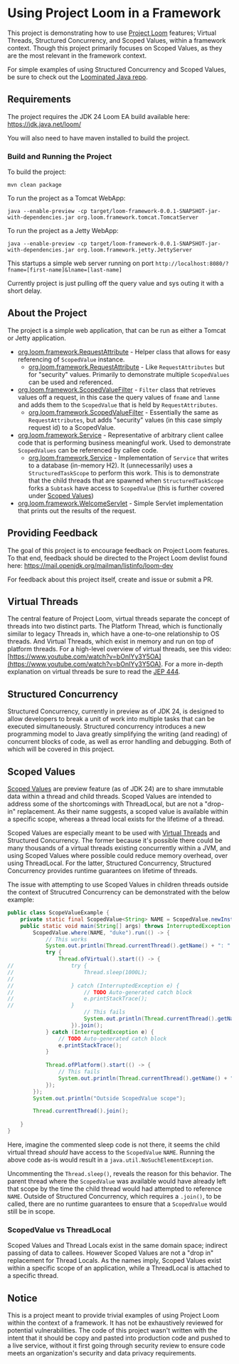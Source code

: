 # Using Project Loom in a Framework

This project is demonstrating how to use [Project Loom](https://openjdk.org/projects/loom/) features; Virtual Threads, Structured Concurrency, and Scoped Values, within a framework context. Though this project primarily focuses on Scoped Values, as they are the most relevant in the framework context. 

For simple examples of using Structured Concurrency and Scoped Values, be sure to check out the [Loominated Java repo](https://github.com/wkorando/loominated-java). 

## Requirements

The project requires the JDK 24 Loom EA build available here:  https://jdk.java.net/loom/

You will also need to have maven installed to build the project. 

### Build and Running the Project

To build the project:

```
mvn clean package
```

To run the project as a Tomcat WebApp:

```
java --enable-preview -cp target/loom-framework-0.0.1-SNAPSHOT-jar-with-dependencies.jar org.loom.framework.tomcat.TomcatServer
```

To run the project as a Jetty WebApp:

```
java --enable-preview -cp target/loom-framework-0.0.1-SNAPSHOT-jar-with-dependencies.jar org.loom.framework.jetty.JettyServer
```

This startups a simple web server running on port `http://localhost:8080/?fname=[first-name]&lname=[last-name]`

Currently project is just pulling off the query value and sys outing it with a short delay. 

## About the Project

The project is a simple web application, that can be run as either a Tomcat or Jetty application.  

* [org.loom.framework.RequestAttribute](src/main/java/org/loom/framework/RequestAttributes.java) - Helper class that allows for easy referencing of `ScopedValue` instance.
   * [org.loom.framework.RequestAttribute](src/main/java/org/loom/framework/FilterAttributes.java) - Like `RequestAttributes` but for "security" values. Primarily to demonstrate multiple `ScopedValues` can be used and referenced. 
* [org.loom.framework.ScopedValueFilter](src/main/java/org/loom/framework/ScopedValueFilter.java) - `Filter` class that retrieves values off a request, in this case the query values of `fname` and `lanme` and adds them to the `ScopedValue` that is held by `RequestAttributes`.
   * [org.loom.framework.ScopedValueFilter](src/main/java/org/loom/framework/SecurtiyScopedValueFilter.java) - Essentially the same as `RequestAttributes`, but adds "security" values (in this case simply request id) to a ScopedValue. 
* [org.loom.framework.Service](src/main/java/org/loom/framework/Service.java) - Representative of arbitrary client callee code that is performing business meaningful work. Used to demonstrate `ScopedValues` can be referenced by callee code. 
   * [org.loom.framework.Service](src/main/java/org/loom/framework/DatabaseUpdatedService.java) - Implementation of `Service` that writes to a database (in-memory H2). It (unnecessarily) uses a `StructuredTaskScope` to perform this work. This is to demonstrate that the child threads that are spawned when `StructuredTaskScope` forks a `Subtask` have access to `ScopedValue` (this is further covered under [Scoped Values](#scoped-values))
* [org.loom.framework.WelcomeServlet](src/main/java/org/loom/framework/WelcomeServlet.java) - Simple Servlet implementation that prints out the results of the request. 


## Providing Feedback

The goal of this project is to encourage feedback on Project Loom features. To that end, feedback should be directed to the Project Loom devlist found here: https://mail.openjdk.org/mailman/listinfo/loom-dev

For feedback about this project itself, create and issue or submit a PR. 

## Virtual Threads

The central feature of Project Loom, virtual threads separate the concept of threads into two distinct parts. The Platform Thread, which is functionally similar to legacy Threads in, which have a one-to-one relationship to OS threads. And Virtual Threads, which exist in memory and run on top of platform threads. For a high-level overview of virtual threads, see this video: [https://www.youtube.com/watch?v=bOnIYy3Y5OA](https://www.youtube.com/watch?v=bOnIYy3Y5OA). For a more in-depth explanation on virtual threads be sure to read the [JEP 444](https://openjdk.org/jeps/444). 

## Structured Concurrency

Structured Concurrency, currently in preview as of JDK 24, is designed to allow developers to break a unit of work into multiple tasks that can be executed simultaneously. Structured concurrency introduces a new programming model to Java greatly simplifying the writing (and reading) of concurrent blocks of code, as well as error handling and debugging. Both of which will be covered in this project. 

## Scoped Values

[Scoped Values](https://openjdk.org/jeps/8338456) are preview feature (as of JDK 24) are to share immutable data within a thread and child threads. Scoped Values are intended to address some of the shortcomings with ThreadLocal, but are not a "drop-in" replacement. As their name suggests, a scoped value is available within a specific scope, whereas a thread local exists for the lifetime of a thread. 

Scoped Values are especially meant to be used with [Virtual Threads](https://openjdk.org/jeps/444) and Structured Concurrency. The former because it's possible there could be many thousands of a virtual threads existing concurrently within a JVM, and using Scoped Values where possible could reduce memory overhead, over using ThreadLocal. For the latter, Structured Concurrency, Structured Concurrency provides runtime guarantees on lifetime of threads. 

The issue with attempting to use Scoped Values in children threads outside the context of Strucutred Concurrency can be demonstrated with the below example: 

```java
public class ScopeValueExample {
	private static final ScopedValue<String> NAME = ScopedValue.newInstance();
	public static void main(String[] args) throws InterruptedException {
		ScopedValue.where(NAME, "duke").run(() -> {
			// This works
			System.out.println(Thread.currentThread().getName() + ": " + NAME.get());
			try {
				Thread.ofVirtual().start(() -> {
//					try {
//						Thread.sleep(1000L);
//
//					} catch (InterruptedException e) {
//						// TODO Auto-generated catch block
//						e.printStackTrace();
//					}
						// This fails
						System.out.println(Thread.currentThread().getName() + ": " + NAME.get());
					}).join();
			} catch (InterruptedException e) {
				// TODO Auto-generated catch block
				e.printStackTrace();
			}
			
			Thread.ofPlatform().start(() -> {
				// This fails
				System.out.println(Thread.currentThread().getName() + ": " + NAME.get());
			});
		});
		System.out.println("Outside ScopedValue scope");

		Thread.currentThread().join();
		
	}
}
```

Here, imagine the commented sleep code is not there, it seems the child virtual thread *should* have access to the `ScopedValue` `NAME`. Running the above code as-is would result in a `java.util.NoSuchElementException`.

Uncommenting the `Thread.sleep()`, reveals the reason for this behavior. The parent thread where the `ScopedValue` was available would have already left that scope by the time the child thread would had attempted to reference `NAME`. Outside of Structured Concurrency, which requires a `.join()`, to be called, there are no runtime guarantees to ensure that a `ScopedValue` would still be in scope. 

### ScopedValue vs ThreadLocal

Scoped Values and Thread Locals exist in the same domain space; indirect passing of data to callees. However Scoped Values are not a "drop in" replacement for Thread Locals. As the names imply, Scoped Values exist within a specific scope of an application, while a ThreadLocal is attached to a specific thread.  

## Notice

This is a project meant to provide trivial examples of using Project Loom within the context of a framework. It has not be exhaustively reviewed for potential vulnerabilities. The code of this project wasn't written with the intent that it should be copy and pasted into production code and pushed to a live service, without it first going through security review to ensure code meets an organization's security and data privacy requirements. 